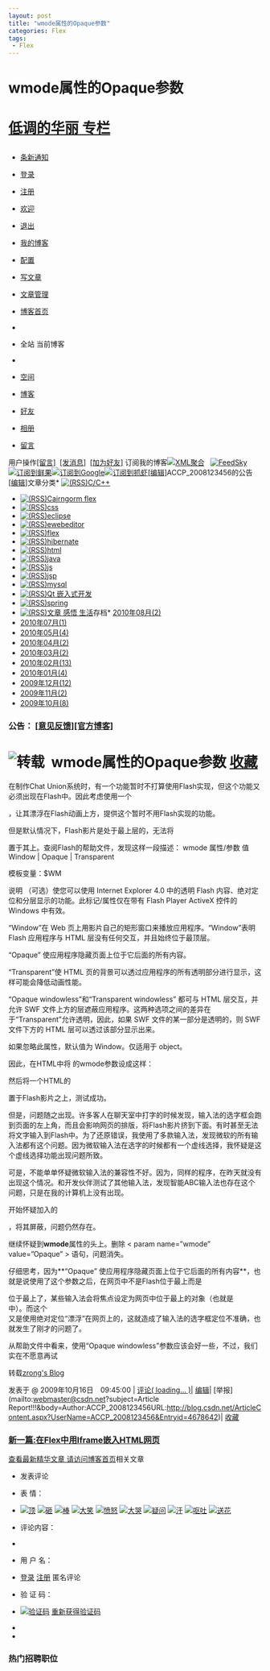 ```yaml
---
layout: post
title: "wmode属性的Opaque参数"
categories: Flex
tags: 
 - Flex
--- 
```


# wmode属性的Opaque参数

# [低调的华丽 专栏](http://blog.csdn.net/ACCP_2008123456)

##

* [条新通知](http://hi.csdn.net/space-notice.html)
* [登录](http://passport.csdn.net/UserLogin.aspx)
* [注册](http://passport.csdn.net/CSDNUserRegister.aspx)
* [欢迎](http://hi.csdn.net/)
* [退出](http://writeblog.csdn.net/Signout.aspx)
* [我的博客](http://blog.csdn.net/)
* [配置](http://writeblog.csdn.net/configure.aspx)
* [写文章](http://writeblog.csdn.net/PostEdit.aspx)
* [文章管理](http://writeblog.csdn.net/PostList.aspx)
* [博客首页](http://blog.csdn.net/)

*
* 全站 当前博客
*

* [空间](http://hi.csdn.net/ACCP_2008123456)
* [博客](http://blog.csdn.net/ACCP_2008123456)
* [好友](http://hi.csdn.net/!s/friend/list/ACCP_2008123456)
* [相册](http://hi.csdn.net/!s/album/list/ACCP_2008123456)
* [留言](http://hi.csdn.net/!s/wall/to/ACCP_2008123456)

用户操作[[留言]](http://hi.csdn.net/!s/wall/to/ACCP_2008123456)  [[发消息]](http://hi.csdn.net/!s/msg/to/ACCP_2008123456)  [[加为好友]](http://hi.csdn.net/!s/friend/add/ACCP_2008123456) 订阅我的博客[![XML聚合]()](http://feeds.feedsky.com/csdn.net/ACCP_2008123456)   [![FeedSky]()](http://feeds.feedsky.com/csdn.net/ACCP_2008123456)[![订阅到鲜果]()](http://www.xianguo.com/subscribe.php?url=http://feeds.feedsky.com/csdn.net/ACCP_2008123456)[![订阅到Google]()](http://fusion.google.com/add?feedurl=http://feeds.feedsky.com/csdn.net/ACCP_2008123456)[![订阅到抓虾]()](http://www.zhuaxia.com/add_channel.php?url=http://feeds.feedsky.com/csdn.net/ACCP_2008123456)[[编辑]](http://writeblog.csdn.net/configure.aspx)ACCP_2008123456的公告[[编辑]](http://writeblog.csdn.net/EditCategories.aspx?catID=1)文章分类* [![(RSS)]()](http://blog.csdn.net/ACCP_2008123456/category/655568.aspx/rss)[C/C++](http://blog.csdn.net/ACCP_2008123456/category/655568.aspx)
* [![(RSS)]()](http://blog.csdn.net/ACCP_2008123456/category/605837.aspx/rss)[Cairngorm flex](http://blog.csdn.net/ACCP_2008123456/category/605837.aspx)
* [![(RSS)]()](http://blog.csdn.net/ACCP_2008123456/category/630978.aspx/rss)[css](http://blog.csdn.net/ACCP_2008123456/category/630978.aspx)
* [![(RSS)]()](http://blog.csdn.net/ACCP_2008123456/category/633297.aspx/rss)[eclipse](http://blog.csdn.net/ACCP_2008123456/category/633297.aspx)
* [![(RSS)]()](http://blog.csdn.net/ACCP_2008123456/category/609296.aspx/rss)[ewebeditor](http://blog.csdn.net/ACCP_2008123456/category/609296.aspx)
* [![(RSS)]()](http://blog.csdn.net/ACCP_2008123456/category/605416.aspx/rss)[flex](http://blog.csdn.net/ACCP_2008123456/category/605416.aspx)
* [![(RSS)]()](http://blog.csdn.net/ACCP_2008123456/category/605832.aspx/rss)[hibernate](http://blog.csdn.net/ACCP_2008123456/category/605832.aspx)
* [![(RSS)]()](http://blog.csdn.net/ACCP_2008123456/category/630977.aspx/rss)[html](http://blog.csdn.net/ACCP_2008123456/category/630977.aspx)
* [![(RSS)]()](http://blog.csdn.net/ACCP_2008123456/category/605831.aspx/rss)[java](http://blog.csdn.net/ACCP_2008123456/category/605831.aspx)
* [![(RSS)]()](http://blog.csdn.net/ACCP_2008123456/category/605829.aspx/rss)[js](http://blog.csdn.net/ACCP_2008123456/category/605829.aspx)
* [![(RSS)]()](http://blog.csdn.net/ACCP_2008123456/category/625849.aspx/rss)[jsp](http://blog.csdn.net/ACCP_2008123456/category/625849.aspx)
* [![(RSS)]()](http://blog.csdn.net/ACCP_2008123456/category/632290.aspx/rss)[mysql](http://blog.csdn.net/ACCP_2008123456/category/632290.aspx)
* [![(RSS)]()](http://blog.csdn.net/ACCP_2008123456/category/690178.aspx/rss)[Qt 嵌入式开发](http://blog.csdn.net/ACCP_2008123456/category/690178.aspx)
* [![(RSS)]()](http://blog.csdn.net/ACCP_2008123456/category/605833.aspx/rss)[spring](http://blog.csdn.net/ACCP_2008123456/category/605833.aspx)
* [![(RSS)]()](http://blog.csdn.net/ACCP_2008123456/category/633426.aspx/rss)[文章 感悟 生活](http://blog.csdn.net/ACCP_2008123456/category/633426.aspx)存档* [2010年08月(2)](http://blog.csdn.net/ACCP_2008123456/archive/2010/08.aspx)
* [2010年07月(1)](http://blog.csdn.net/ACCP_2008123456/archive/2010/07.aspx)
* [2010年05月(4)](http://blog.csdn.net/ACCP_2008123456/archive/2010/05.aspx)
* [2010年04月(2)](http://blog.csdn.net/ACCP_2008123456/archive/2010/04.aspx)
* [2010年03月(2)](http://blog.csdn.net/ACCP_2008123456/archive/2010/03.aspx)
* [2010年02月(13)](http://blog.csdn.net/ACCP_2008123456/archive/2010/02.aspx)
* [2010年01月(4)](http://blog.csdn.net/ACCP_2008123456/archive/2010/01.aspx)
* [2009年12月(12)](http://blog.csdn.net/ACCP_2008123456/archive/2009/12.aspx)
* [2009年11月(2)](http://blog.csdn.net/ACCP_2008123456/archive/2009/11.aspx)
* [2009年10月(8)](http://blog.csdn.net/ACCP_2008123456/archive/2009/10.aspx)
### 公告： [[意见反馈]](http://forum.csdn.net/SList/blogSupport)[[官方博客]](http://blog.csdn.net/blogdevteam)

# ![转载]()  wmode属性的Opaque参数 [收藏]( "收藏到我的网摘中，并分享给我的朋友")

在制作Chat Union系统时，有一个功能暂时不打算使用Flash实现，但这个功能又必须出现在Flash中。因此考虑使用一个 <div>，让其漂浮在Flash动画上方，提供这个暂时不用Flash实现的功能。

但是默认情况下，Flash影片是处于最上层的，无法将 <div>置于其上。查阅Flash的帮助文件，发现这样一段描述：
wmode 属性/参数
值
Window | Opaque | Transparent

模板变量：$WM

说明
（可选）使您可以使用 Internet Explorer 4.0 中的透明 Flash 内容、绝对定位和分层显示的功能。此标记/属性仅在带有 Flash Player ActiveX 控件的 Windows 中有效。

“Window”在 Web 页上用影片自己的矩形窗口来播放应用程序。“Window”表明 Flash 应用程序与 HTML 层没有任何交互，并且始终位于最顶层。

“Opaque” 使应用程序隐藏页面上位于它后面的所有内容。

“Transparent”使 HTML 页的背景可以透过应用程序的所有透明部分进行显示，这样可能会降低动画性能。

“Opaque windowless”和“Transparent windowless” 都可与 HTML 层交互，并允许 SWF 文件上方的层遮蔽应用程序。这两种选项之间的差异在于“Transparent”允许透明，因此，如果 SWF 文件的某一部分是透明的，则 SWF 文件下方的 HTML 层可以透过该部分显示出来。

如果忽略此属性，默认值为 Window。仅适用于 object。

因此，在HTML中将 <object> 的wmode参数设成这样：

<param name="wmode" value="Opaque">

然后将一个HTML的 <div>置于Flash影片之上，测试成功。

但是，问题随之出现。许多客人在聊天室中打字的时候发现，输入法的选字框会跑到页面的左上角，而且会影响网页的排版，将Flash影片挤到下面。有时甚至无法将文字输入到Flash中。为了还原错误，我使用了多款输入法，发现微软的所有输入法都有这个问题。因为微软输入法在选字的时候都有一个虚线选择，我怀疑是这个虚线选择功能出现问题所致。

可是，不能单单怀疑微软输入法的兼容性不好。因为，同样的程序，在昨天就没有出现这个情况。和开发伙伴测试了其他输入法，发现智能ABC输入法也存在这个问题，只是在我的计算机上没有出现。

开始怀疑加入的 <div>，将其屏蔽，问题仍然存在。

继续怀疑到**wmode**属性的头上。删除 < param name=”wmode” value=”Opaque” > 语句，问题消失。

仔细思考，因为**“Opaque” 使应用程序隐藏页面上位于它后面的所有内容**，也就是说使用了这个参数之后，在网页中不是Flash位于最上而是<div>位于最上了，某些输入法会将焦点设定为网页中位于最上的对象（也就是 <div>中）。而这个 <div>又是使用绝对定位“漂浮”在网页上的，这就造成了输入法的选字框定位不准确，也就发生了刚才的问题了。

从帮助文件中看来，使用“Opaque windowless”参数应该会好一些，不过，我们实在不愿意再试

转载[zrong's Blog](http://www.zengrong.net/)

发表于 @ 2009年10月16日　09:45:00 | [评论( loading...  )](http://blog.csdn.net/ACCP_2008123456/archive/2009/10/16/4678642.aspx#FeedBack "评论")| [编辑](http://writeblog.csdn.net/PostEdit.aspx?entryId=4678642 "编辑")| [举报](mailto:webmaster@csdn.net?subject=Article Report!!!&body=Author:ACCP_2008123456URL:http://blog.csdn.net/ArticleContent.aspx?UserName=ACCP_2008123456&Entryid=4678642)| [收藏]( "收藏到我的网摘中，并分享给我的朋友")

### [新一篇:在Flex中用Iframe嵌入HTML网页](http://blog.csdn.net/ACCP_2008123456/archive/2009/10/16/4678665.aspx)

[查看最新精华文章 请访问博客首页](http://blog.csdn.net/)相关文章[]()

* 发表评论
 
* 表 情：
* [![顶]( "顶")](http://blog.csdn.net/ACCP_2008123456/archive/2009/10/16/4678642.aspx#) [![砸]( "砸")](http://blog.csdn.net/ACCP_2008123456/archive/2009/10/16/4678642.aspx#) [![棒]( "棒")](http://blog.csdn.net/ACCP_2008123456/archive/2009/10/16/4678642.aspx#) [![大笑]( "大笑")](http://blog.csdn.net/ACCP_2008123456/archive/2009/10/16/4678642.aspx#) [![愤怒]( "愤怒")](http://blog.csdn.net/ACCP_2008123456/archive/2009/10/16/4678642.aspx#) [![大哭]( "大哭")](http://blog.csdn.net/ACCP_2008123456/archive/2009/10/16/4678642.aspx#) [![疑问]( "疑问")](http://blog.csdn.net/ACCP_2008123456/archive/2009/10/16/4678642.aspx#) [![汗]( "汗")](http://blog.csdn.net/ACCP_2008123456/archive/2009/10/16/4678642.aspx#) [![呕吐]( "呕吐")](http://blog.csdn.net/ACCP_2008123456/archive/2009/10/16/4678642.aspx#) [![送花]( "送花")](http://blog.csdn.net/ACCP_2008123456/archive/2009/10/16/4678642.aspx#)

* 评论内容：
*
* 用 户 名：
* [登录]() [注册](http://passport.csdn.net/CSDNUserRegister.aspx) 匿名评论

* 验 证 码：
* [![验证码]()]() [重新获得验证码]()

*
*
 
### 热门招聘职位![]()
